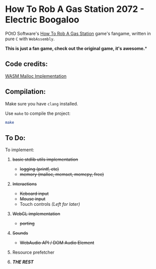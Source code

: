 # How To Rob A Gas Station 2072 - Electric Boogaloo

POtO Software's [How To Rob A Gas Station](https://poto-software.itch.io/how-to-rob-a-gas-station) game's fangame, written in pure `C` with `WebAssembly`.

**This is just a fan game, check out the original game, it's awesome.***

## Code credits:

[WASM Malloc Implementation](https://github.com/maxkl/wasm-malloc/)


## Compilation:

Make sure you have `clang` installed.

Use `make` to compile the project:
```bash
make
```

## To Do:

To implement:

1. ~~basic stdlib utils implementation~~
    - ~~logging (printf, etc)~~
    - ~~memory (malloc, memset, memcpy, free)~~
2. ~~Interactions~~
    - ~~Keboard input~~
    - ~~Mouse input~~
    - Touch controls *(Left for later)*
3. ~~WebGL implementation~~
    - ~~porting~~
4. ~~Sounds~~
    - ~~WebAudio API / DOM Audio Element~~
5. Resource prefetcher

6. ***THE REST***